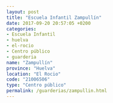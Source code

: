 ```yaml
---
layout: post
title: "Escuela Infantil Zampullín"
date: 2017-09-20 20:57:05 +0200
categories:
- Escuela Infantil
- huelva
- el-rocio
- Centro público
- guarderia
name: "Zampullín"
province: "Huelva"
location: "El Rocio"
code: "21006506"
type: "Centro público"
permalink: /guarderias/zampullin.html
---
```

